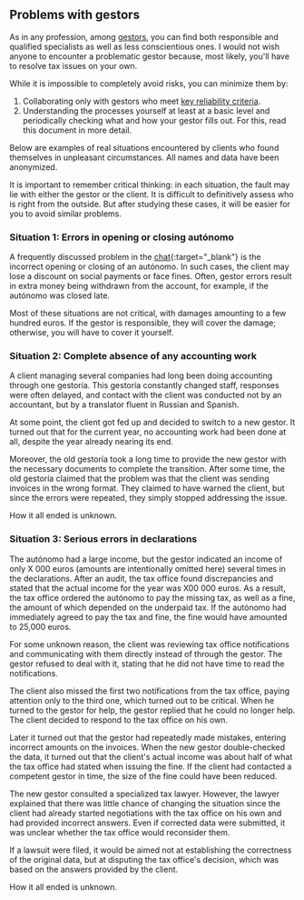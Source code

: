 ## Problems with gestors

As in any profession, among [gestors](#reliable-gestors), you can find both responsible and qualified specialists as well as less
conscientious ones. I would not wish anyone to encounter a problematic gestor because, most likely, you'll have to
resolve tax issues on your own.

While it is impossible to completely avoid risks, you can minimize them by:

1. Collaborating only with gestors who meet [key reliability criteria](#criteria-for-a-reliable-gestor).
2. Understanding the processes yourself at least at a basic level and periodically checking what and how your gestor
   fills out. For this, read this document in more detail.

Below are examples of real situations encountered by clients who found themselves in unpleasant circumstances. All names
and data have been anonymized.

It is important to remember critical thinking: in each situation, the fault may lie with either the gestor or the
client. It is difficult to definitively assess who is right from the outside. But after studying these cases, it will be
easier for you to avoid similar problems.

### Situation 1: Errors in opening or closing autónomo

A frequently discussed problem in the [chat](https://bit.ly/it-autonomos-spain-eng){:target="_blank"} is the incorrect
opening or closing of an autónomo. In such cases, the client may lose a discount on social payments or face fines. 
Often, gestor errors result in extra money being withdrawn from the account, for example, if the autónomo was closed 
late.

Most of these situations are not critical, with damages amounting to a few hundred euros. If the gestor is responsible,
they will cover the damage; otherwise, you will have to cover it yourself.

### Situation 2: Complete absence of any accounting work

A client managing several companies had long been doing accounting through one gestoría. This gestoría constantly
changed staff, responses were often delayed, and contact with the client was conducted not by an accountant, but by a
translator fluent in Russian and Spanish.

At some point, the client got fed up and decided to switch to a new gestor. It turned out that for the current year, no
accounting work had been done at all, despite the year already nearing its end.

Moreover, the old gestoría took a long time to provide the new gestor with the necessary documents to complete the
transition. After some time, the old gestoría claimed that the problem was that the client was sending invoices in the
wrong format. They claimed to have warned the client, but since the errors were repeated, they simply stopped addressing
the issue.

How it all ended is unknown.

### Situation 3: Serious errors in declarations

The autónomo had a large income, but the gestor indicated an income of only X 000 euros (amounts are intentionally
omitted here) several times in the declarations. After an audit, the tax office found discrepancies and stated that the
actual income for the year was X00 000 euros. As a result, the tax office ordered the autónomo to pay the missing tax,
as well as a fine, the amount of which depended on the underpaid tax. If the autónomo had immediately agreed to pay the
tax and fine, the fine would have amounted to 25,000 euros.

For some unknown reason, the client was reviewing tax office notifications and communicating with them directly instead
of through the gestor. The gestor refused to deal with it, stating that he did not have time to read the notifications.

The client also missed the first two notifications from the tax office, paying attention only to the third one, which
turned out to be critical. When he turned to the gestor for help, the gestor replied that he could no longer help. The
client decided to respond to the tax office on his own.

Later it turned out that the gestor had repeatedly made mistakes, entering incorrect amounts on the invoices. When the
new gestor double-checked the data, it turned out that the client's actual income was about half of what the tax office
had stated when issuing the fine. If the client had contacted a competent gestor in time, the size of the fine could
have been reduced.

The new gestor consulted a specialized tax lawyer. However, the lawyer explained that there was little chance of
changing the situation since the client had already started negotiations with the tax office on his own and had provided
incorrect answers. Even if corrected data were submitted, it was unclear whether the tax office would reconsider them.

If a lawsuit were filed, it would be aimed not at establishing the correctness of the original data, but at disputing
the tax office's decision, which was based on the answers provided by the client.

How it all ended is unknown.
